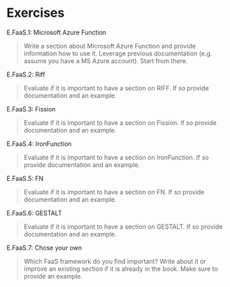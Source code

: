 # Exercises


E.FaaS.1: Microsoft Azure Function

> Write a section about Microsoft Azure Function and provide information
> how to use it. Leverage previous documentation (e.g. assume you have a
> MS Azure account). Start from there.

E.FaaS.2: Riff

> Evaluate if it is important to have a section on RIFF. If so provide
> documentation and an example.

E.FaaS.3: Fission

> Evaluate if it is important to have a section on Fission. If so provide
> documentation and an example.


E.FaaS.4: IronFunction

> Evaluate if it is important to have a section on IronFunction. If so provide
> documentation and an example.


E.FaaS.5: FN

> Evaluate if it is important to have a section on FN. If so provide
> documentation and an example.


E.FaaS.6: GESTALT

> Evaluate if it is important to have a section on GESTALT. If so provide
> documentation and an example.

E.FaaS.7: Chose your own 

> Which FaaS framework do you find important? Write about it or improve an
> existing section if it is already in the book. Make sure to provide an
> example.
